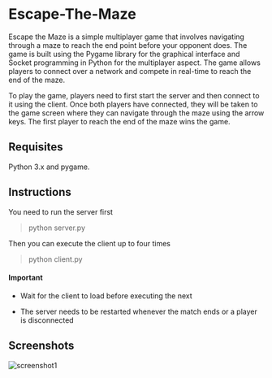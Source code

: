# Escape-The-Maze
Escape the Maze is a simple multiplayer game that involves navigating through a maze to reach the end point before your opponent does. The game is built using the Pygame library for the graphical interface and Socket programming in Python for the multiplayer aspect. The game allows players to connect over a network and compete in real-time to reach the end of the maze.

To play the game, players need to first start the server and then connect to it using the client. Once both players have connected, they will be taken to the game screen where they can navigate through the maze using the arrow keys. The first player to reach the end of the maze wins the game.

## Requisites
Python 3.x and pygame.

## Instructions
You need to run the server first
> python server.py

Then you can execute the client up to four times
> python client.py

#### Important 

- Wait for the client to load before executing the next

- The server needs to be restarted whenever the match ends or a player is disconnected

## Screenshots
![screenshot1](https://user-images.githubusercontent.com/91585064/228032050-a226d2b9-bc17-4e27-a43c-20b235cd98e3.jpeg)
